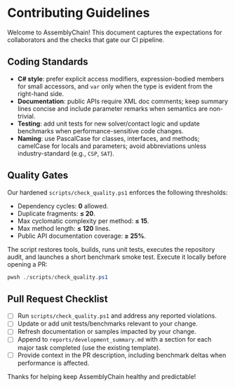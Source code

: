 # Contributing Guidelines

Welcome to AssemblyChain! This document captures the expectations for collaborators and the checks that gate our CI pipeline.

## Coding Standards
- **C# style**: prefer explicit access modifiers, expression-bodied members for small accessors, and `var` only when the type is evident from the right-hand side.
- **Documentation**: public APIs require XML doc comments; keep summary lines concise and include parameter remarks when semantics are non-trivial.
- **Testing**: add unit tests for new solver/contact logic and update benchmarks when performance-sensitive code changes.
- **Naming**: use PascalCase for classes, interfaces, and methods; camelCase for locals and parameters; avoid abbreviations unless industry-standard (e.g., `CSP`, `SAT`).

## Quality Gates
Our hardened `scripts/check_quality.ps1` enforces the following thresholds:
- Dependency cycles: **0** allowed.
- Duplicate fragments: **≤ 20**.
- Max cyclomatic complexity per method: **≤ 15**.
- Max method length: **≤ 120** lines.
- Public API documentation coverage: **≥ 25%**.

The script restores tools, builds, runs unit tests, executes the repository audit, and launches a short benchmark smoke test. Execute it locally before opening a PR:

```powershell
pwsh ./scripts/check_quality.ps1
```

## Pull Request Checklist
- [ ] Run `scripts/check_quality.ps1` and address any reported violations.
- [ ] Update or add unit tests/benchmarks relevant to your change.
- [ ] Refresh documentation or samples impacted by your change.
- [ ] Append to `reports/development_summary.md` with a section for each major task completed (use the existing template).
- [ ] Provide context in the PR description, including benchmark deltas when performance is affected.

Thanks for helping keep AssemblyChain healthy and predictable!
